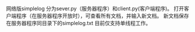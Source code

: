 网络版simplelog
分为sever.py（服务器程序）和client.py(客户端程序)。
打开客户端程序（在服务器程序开放时），可查看所有文档，并输入新文档。
新文档保存在服务器程序同目录下的simplelog.txt
目前仅支持单线程工作。
